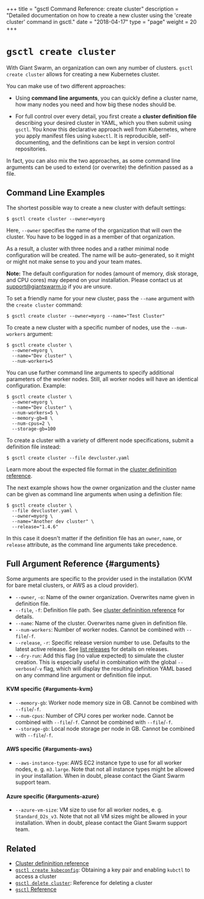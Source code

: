 +++
title = "gsctl Command Reference: create cluster"
description = "Detailed documentation on how to create a new cluster using the 'create cluster' command in gsctl."
date = "2018-04-17"
type = "page"
weight = 20
+++

# `gsctl create cluster`

With Giant Swarm, an organization can own any number of clusters. `gsctl create cluster` allows for creating a new Kubernetes cluster.

You can make use of two different approaches:

- Using **command line arguments**, you can quickly define a cluster name, how many nodes you need and how big these nodes should be.

- For full control over every detail, you first create a **cluster definition file** describing your desired cluster in YAML, which you then submit using `gsctl`. You know this declarative approach well from Kubernetes, where you apply manifest files using `kubectl`. It is reproducible, self-documenting, and the definitions can be kept in version control repositories.

In fact, you can also mix the two approaches, as some command line arguments can be used to extend (or overwrite) the definition passed as a file.


## Command Line Examples

The shortest possible way to create a new cluster with default settings:

```nohighlight
$ gsctl create cluster --owner=myorg
```

Here, `--owner` specifies the name of the organization that will own the cluster. You have to be logged in as a member of that organization.

As a result, a cluster with three nodes and a rather minimal node configuration will be created. The name will be auto-generated, so it might or might not make sense to you and your team mates.

**Note:** The default configuration for nodes (amount of memory, disk storage, and CPU cores) may depend on your installation. Please contact us at support@giantswarm.io if you are unsure.

To set a friendly name for your new cluster, pass the `--name` argument with the `create cluster` command:

```nohighlight
$ gsctl create cluster --owner=myorg --name="Test Cluster"
```

To create a new cluster with a specific number of nodes, use the `--num-workers` argument:

```nohighlight
$ gsctl create cluster \
  --owner=myorg \
  --name="Dev cluster" \
  --num-workers=5
```

You can use further command line arguments to specify additional parameters of the worker nodes. Still, all worker nodes will have an identical configuration. Example:

```nohighlight
$ gsctl create cluster \
  --owner=myorg \
  --name="Dev cluster" \
  --num-workers=5 \
  --memory-gb=8 \
  --num-cpus=2 \
  --storage-gb=100
```

To create a cluster with a variety of different node specifications, submit a definition file instead:

```nohighlight
$ gsctl create cluster --file devcluster.yaml
```

Learn more about the expected file format in the [cluster defininition reference](../../cluster-definition/).

The next example shows how the owner organization and the cluster name can be given as command line arguments when using a definition file:

```nohighlight
$ gsctl create cluster \
  --file devcluster.yaml \
  --owner=myorg \
  --name="Another dev cluster" \
  --release="1.4.6"
```

In this case it doesn't matter if the definition file has an `owner`, `name`, or `release` attribute, as the command line arguments take precedence.


## Full Argument Reference {#arguments}

Some arguments are specific to the provider used in the installation
(KVM for bare metal clusters, or AWS as a cloud provider).

- `--owner`, `-o`: Name of the owner organization. Overwrites name given in definition file.
- `--file`, `-f`: Definition file path. See [cluster defininition reference](../../cluster-definition/) for details.
- `--name`: Name of the cluster. Overwrites name given in definition file.
- `--num-workers`: Number of worker nodes. Cannot be combined with `--file`/`-f`.
- `--release`, `-r`: Specific release version number to use. Defaults to the latest active release. See [list releases](../list-releases/#definition) for details on releases.
- `--dry-run`: Add this flag (no value expected) to simulate the cluster creation. This is especially useful in combination with the global `--verbose`/`-v` flag, which will display the resulting definition YAML based on any command line argument or definition file input.

#### KVM specific {#arguments-kvm}

- `--memory-gb`: Worker node memory size in GB. Cannot be combined with `--file`/`-f`.
- `--num-cpus`: Number of CPU cores per worker node. Cannot be combined with `--file`/`-f`.
Cannot be combined with `--file`/`-f`.
- `--storage-gb`: Local node storage per node in GB. Cannot be combined with `--file`/`-f`.

#### AWS specific {#arguments-aws}

- `--aws-instance-type`: AWS EC2 instance type to use for all worker nodes, e. g. `m3.large`.
Note that not all instance types might be allowed in your installation. When in doubt, please
contact the Giant Swarm support team.

#### Azure specific {#arguments-azure}

- `--azure-vm-size`: VM size to use for all worker nodes, e. g. `Standard_D2s_v3`.
Note that not all VM sizes might be allowed in your installation. When in doubt, please
contact the Giant Swarm support team.

## Related

- [Cluster defininition reference](../../cluster-definition/)
- [`gsctl create kubeconfig`](../create-kubeconfig/): Obtaining a key pair and enabling `kubctl` to access a cluster
- [`gsctl delete cluster`](../delete-cluster/): Reference for deleting a cluster
- [`gsctl` Reference](../)
